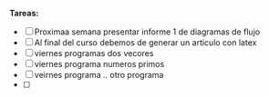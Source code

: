 **Tareas:**
- [ ] Proximaa semana presentar informe 1 de diagramas de flujo
- [ ] Al final del curso debemos de generar un articulo con latex
- [ ] viernes programas dos vecores
- [ ] viernes programa numeros primos
- [ ] veirnes programa .. otro programa
- [ ] 